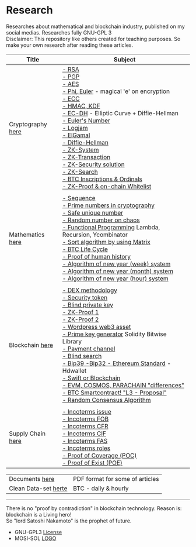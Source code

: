 # Research
Researches about mathematical and blockchain industry, published on my social medias. Researches fully GNU-GPL 3\
Disclaimer: This repository like others created for teaching purposes. So make your own research after reading these articles.

| Title | Subject |
|----|----|
| Cryptography [here](https://github.com/mosi-arch/research/tree/main/CipherPunk) | [- RSA](https://github.com/mosi-arch/research/blob/main/CipherPunk/01-RSA.md) <br /> [- PGP](https://github.com/mosi-arch/research/blob/main/CipherPunk/02-PGP.md) <br /> [- AES](https://github.com/mosi-arch/research/blob/main/CipherPunk/03-AES.md) <br /> [- Phi, Euler](https://github.com/mosi-arch/research/blob/main/CipherPunk/04-Phi-Euler.md) - magical 'e' on encryption <br /> [- ECC](https://github.com/mosi-arch/research/blob/main/CipherPunk/05-ECC.md) <br /> [- HMAC, KDF](https://github.com/mosi-arch/research/blob/main/CipherPunk/06-Hmac-Kdf.md) <br /> [- EC-DH](https://github.com/mosi-arch/research/blob/main/CipherPunk/07-EC-DH.md) - Elliptic Curve + Diffie-Hellman <br /> [- Euler's Number](https://github.com/mosi-arch/research/blob/main/CipherPunk/08-Euler.md) <br /> [- Logjam](https://github.com/mosi-arch/research/blob/main/CipherPunk/09-LogJam_attack.md) <br /> [- ElGamal](https://github.com/mosi-arch/research/blob/main/CipherPunk/10-ElGamal.md) <br /> [- Diffie-Hellman](https://github.com/mosi-arch/research/blob/main/CipherPunk/11-Diffie_Hellman.md) <br /> [- ZK-System](https://github.com/mosi-arch/research/blob/main/CipherPunk/12-ZeroKnowledge_System.md) <br /> [- ZK-Transaction](https://github.com/mosi-arch/research/blob/main/CipherPunk/13-ZeroKnowledge_Transfer.md) <br /> [- ZK-Security solution](https://github.com/mosi-arch/research/blob/main/CipherPunk/14-ZeroKnowledge_Security_Usecase.md) <br /> [- ZK-Search](https://github.com/mosi-arch/research/blob/main/CipherPunk/15-ZK_Simple_Search.md) <br /> [- BTC Inscriptions & Ordinals](https://github.com/mosi-arch/research/blob/main/CipherPunk/16-Bitcoin-inscription-and-ordinals.md) <br /> [- ZK-Proof & on-chain Whitelist](https://github.com/mosi-arch/research/blob/main/CipherPunk/17-zk-proof-whitelist.md) |
|||
| Mathematics [here](https://github.com/mosi-arch/research/tree/main/Mathematics) | [- Sequence](https://github.com/mosi-arch/research/blob/main/Mathematics/00-mosequence.md) <br /> [- Prime numbers in cryptography](https://github.com/mosi-arch/research/blob/main/Mathematics/01-prime-number-cryptography.md) <br /> [- Safe unique number](https://github.com/mosi-arch/research/blob/main/Mathematics/02-safe-unique-random-number.md) <br /> [- Random number on chaos](https://github.com/mosi-arch/research/blob/main/Mathematics/03-random-chaos-random-matrix.md) <br /> [- Functional Programming](https://github.com/mosi-arch/research/blob/main/Mathematics/04-lambda-recursion-function-programming.md) Lambda, Recursion, Ycombinator <br /> [- Sort algorithm by using Matrix](https://github.com/mosi-arch/research/blob/main/Mathematics/05-sort-by-fake-matrix-algorithm.md) <br /> [- BTC Life Cycle](https://github.com/mosi-arch/research/blob/main/Mathematics/06-btc-mining-life-cycle.md) <br /> [- Proof of human history](https://github.com/mosi-arch/research/blob/main/Mathematics/07-mathematics-and-human-history.md) <br /> [- Algorithm of new year (week) system](https://github.com/mosi-arch/research/blob/main/Mathematics/08-new-calender-algorithm.md) <br /> [- Algorithm of new year (month) system](https://github.com/mosi-arch/research/blob/main/Mathematics/09-year-by-15-months-algorithm.md) <br /> [- Algorithm of new year (hour) system](https://github.com/mosi-arch/research/blob/main/Mathematics/10-algorithm-of-new-hour-system.md) |
|||
| Blockchain [here](https://github.com/mosi-arch/research/tree/main/Blockchain) | [- DEX methodology](https://github.com/mosi-arch/research/blob/main/Blockchain/01-dex-methodology.md) <br /> [- Security token](https://github.com/mosi-arch/research/blob/main/Blockchain/02-security-token.md) <br /> [- Blind private key](https://github.com/mosi-arch/research/blob/main/Blockchain/03-blind-private-key.md) <br /> [- ZK-Proof 1](https://github.com/mosi-arch/research/blob/main/Blockchain/04-zk-proof-01.md) <br /> [- ZK-Proof 2](https://github.com/mosi-arch/research/blob/main/Blockchain/05-zk-proof-02.md) <br /> [- Wordpress web3 asset](https://github.com/mosi-arch/research/blob/main/Blockchain/06-wordpress-web3-theme.md) <br /> [- Prime key generator](https://github.com/mosi-arch/research/blob/main/Blockchain/07-prime-key-bitwise.md) Solidity Bitwise Library <br /> [- Payment channel](https://github.com/mosi-arch/research/blob/main/Blockchain/08-payment-channel.md) <br /> [- Blind search](https://github.com/mosi-arch/research/blob/main/Blockchain/09-direct-blind-search.md) <br /> [- Bip39 -Bip32 - Ethereum Standard](https://github.com/mosi-arch/research/blob/main/Blockchain/10-bip39-hdwallet-ethereum.md) - Hdwallet <br /> [- Swift or Blockchain](https://github.com/mosi-arch/research/blob/main/Blockchain/11-swift-or-blockchain.md) <br /> [- EVM, COSMOS, PARACHAIN "differences"](https://github.com/mosi-arch/research/blob/main/Blockchain/12-Evm-or-Parachain-or-Cosmos.md) <br /> [- BTC Smartcontract! "L3 - Proposal"](https://github.com/mosi-arch/research/blob/main/Blockchain/13-BTC-with-Smartcontract.md) <br /> [- Random Consensus Algorithm](https://github.com/mosi-arch/research/blob/main/Blockchain/14-Random-consensus-algorithm.md) |
|||
| Supply Chain [here](https://github.com/mosi-arch/research/tree/main/SupplyChain) | [- Incoterms issue](https://github.com/mosi-arch/research/blob/main/SupplyChain/01-incoterms-issue.md) <br /> [- Incoterms FOB](https://github.com/mosi-arch/research/blob/main/SupplyChain/02-incoterms-FOB.md) <br /> [- Incoterms CFR](https://github.com/mosi-arch/research/blob/main/SupplyChain/03-incoterms-CFR.md) <br /> [- Incoterms CIF](https://github.com/mosi-arch/research/blob/main/SupplyChain/04-incoterms-CIF.md) <br /> [- Incoterms FAS](https://github.com/mosi-arch/research/blob/main/SupplyChain/05-incoterms-FAS.md) <br /> [- Incoterms roles](https://github.com/mosi-arch/research/blob/main/SupplyChain/06-incoterms-roles-example.md) <br /> [- Proof of Coverage (POC)](https://github.com/mosi-arch/research/blob/main/SupplyChain/07-proof-of-coverage.md) <br /> [- Proof of Exist (POE)](https://github.com/mosi-arch/research/blob/main/SupplyChain/08-proof-of-exist.md) |

| | |
|----|----|
| Documents [here](https://github.com/mosi-arch/research/tree/main/Documents) | PDF format for some of articles |
| Clean Data-set [herte](https://github.com/mosi-arch/research/tree/main/DataSet) | BTC - daily & hourly |

---

There is no "proof by contradiction" in blockchain technology. Reason is: blockchain is a Living hero!\
So "lord Satoshi Nakamoto" is the prophet of future.

- GNU-GPL3 [License](https://github.com/mosi-arch/research/blob/main/LICENSE)
- MOSI-SOL [LOGO](https://github.com/mosi-arch/research/blob/main/MOSiSOL.txt)
